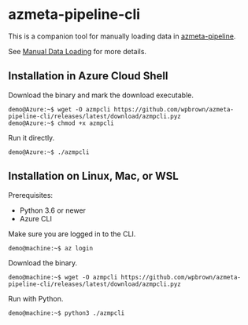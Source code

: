 # azmeta-pipeline-cli

This is a companion tool for manually loading data in [azmeta-pipeline](https://github.com/wpbrown/azmeta-pipeline).

See [Manual Data Loading](https://github.com/wpbrown/azmeta-pipeline#manual-data-loading) for more details.

## Installation in Azure Cloud Shell

Download the binary and mark the download executable.

```shell
demo@Azure:~$ wget -O azmpcli https://github.com/wpbrown/azmeta-pipeline-cli/releases/latest/download/azmpcli.pyz
demo@Azure:~$ chmod +x azmpcli
```

Run it directly.

```
demo@Azure:~$ ./azmpcli
```

## Installation on Linux, Mac, or WSL

Prerequisites:
* Python 3.6 or newer
* Azure CLI 

Make sure you are logged in to the CLI.

```
demo@machine:~$ az login
```

Download the binary.

```shell
demo@machine:~$ wget -O azmpcli https://github.com/wpbrown/azmeta-pipeline-cli/releases/latest/download/azmpcli.pyz
```

Run with Python.

```
demo@machine:~$ python3 ./azmpcli
```
